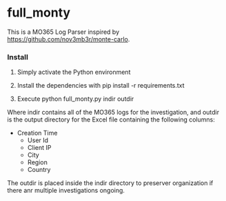 # full_monty

This is a MO365 Log Parser inspired by https://github.com/nov3mb3r/monte-carlo.

### Install

1. Simply activate the Python environment

2. Install the dependencies with pip install -r requirements.txt

3. Execute python full_monty.py indir outdir

Where indir contains all of the MO365 logs for the investigation, and outdir is the output directory for the Excel file containing the following columns:

  - Creation Time
	- User Id
	- Client IP
	- City
	- Region
	- Country

The outdir is placed inside the indir directory to preserver organization if there anr multiple investigations ongoing.

